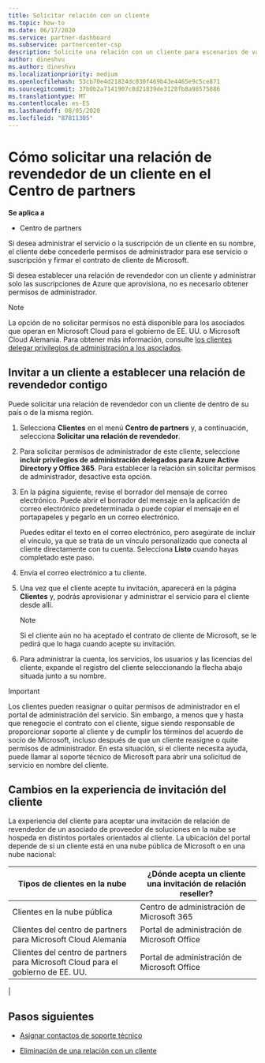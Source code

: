```yaml
---
title: Solicitar relación con un cliente
ms.topic: how-to
ms.date: 06/17/2020
ms.service: partner-dashboard
ms.subservice: partnercenter-csp
description: Solicite una relación con un cliente para escenarios de varios asociados y multicanal o si es necesario restaurar los privilegios de administrador delegado para un cliente.
author: dineshvu
ms.author: dineshvu
ms.localizationpriority: medium
ms.openlocfilehash: 53cb70e4d21824dc030f469b43e4465e9c5ce871
ms.sourcegitcommit: 37b0b2a7141907c8d21839de3128fb8a98575886
ms.translationtype: MT
ms.contentlocale: es-ES
ms.lasthandoff: 08/05/2020
ms.locfileid: "87811305"
---
```

# <a name="how-to-request-a-reseller-relationship-from-a-customer-in-partner-center"></a>Cómo solicitar una relación de revendedor de un cliente en el Centro de partners

**Se aplica a**

- Centro de partners

Si desea administrar el servicio o la suscripción de un cliente en su nombre, el cliente debe concederle permisos de administrador para ese servicio o suscripción y firmar el contrato de cliente de Microsoft.

Si desea establecer una relación de revendedor con un cliente y administrar solo las suscripciones de Azure que aprovisiona, no es necesario obtener permisos de administrador.

>[!NOTE] 
>La opción de no solicitar permisos no está disponible para los asociados que operan en Microsoft Cloud para el gobierno de EE. UU. o Microsoft Cloud Alemania. Para obtener más información, consulte [los clientes delegar privilegios de administración a los asociados](customers-revoke-admin-privileges.md).

## <a name="invite-a-customer-to-establish-a-reseller-relationship-with-you"></a>Invitar a un cliente a establecer una relación de revendedor contigo

Puede solicitar una relación de revendedor con un cliente de dentro de su país o de la misma región.

1. Selecciona **Clientes** en el menú **Centro de partners** y, a continuación, selecciona **Solicitar una relación de revendedor**.

2. Para solicitar permisos de administrador de este cliente, seleccione **incluir privilegios de administración delegados para Azure Active Directory y Office 365**. Para establecer la relación sin solicitar permisos de administrador, desactive esta opción.

3. En la página siguiente, revise el borrador del mensaje de correo electrónico. Puede abrir el borrador del mensaje en la aplicación de correo electrónico predeterminada o puede copiar el mensaje en el portapapeles y pegarlo en un correo electrónico.

   Puedes editar el texto en el correo electrónico, pero asegúrate de incluir el vínculo, ya que se trata de un vínculo personalizado que conecta al cliente directamente con tu cuenta. Selecciona **Listo** cuando hayas completado este paso.

4. Envía el correo electrónico a tu cliente.

5. Una vez que el cliente acepte tu invitación, aparecerá en la página **Clientes** y, podrás aprovisionar y administrar el servicio para el cliente desde allí.

   > [!NOTE]
   > Si el cliente aún no ha aceptado el contrato de cliente de Microsoft, se le pedirá que lo haga cuando acepte su invitación. 

6. Para administrar la cuenta, los servicios, los usuarios y las licencias del cliente, expande el registro del cliente seleccionando la flecha abajo situada junto a su nombre.

> [!IMPORTANT]  
> Los clientes pueden reasignar o quitar permisos de administrador en el portal de administración del servicio. Sin embargo, a menos que y hasta que renegocie el contrato con el cliente, sigue siendo responsable de proporcionar soporte al cliente y de cumplir los términos del acuerdo de socio de Microsoft, incluso después de que un cliente reasigne o quite permisos de administrador. En esta situación, si el cliente necesita ayuda, puede llamar al soporte técnico de Microsoft para abrir una solicitud de servicio en nombre del cliente.

## <a name="changes-to-the-customer-invitation-experience"></a>Cambios en la experiencia de invitación del cliente

La experiencia del cliente para aceptar una invitación de relación de revendedor de un asociado de proveedor de soluciones en la nube se hospeda en distintos portales orientados al cliente. La ubicación del portal depende de si un cliente está en una nube pública de Microsoft o en una nube nacional:

|Tipos de clientes en la nube  | ¿Dónde acepta un cliente una invitación de relación reseller? |
|---------|---------
| Clientes en la nube pública | Centro de administración de Microsoft 365 |
| Clientes del centro de partners para Microsoft Cloud Alemania | Portal de administración de Microsoft Office |
| Clientes del centro de partners para Microsoft Cloud para el gobierno de EE. UU. | Portal de administración de Microsoft Office |
|

## <a name="next-steps"></a>Pasos siguientes

- [Asignar contactos de soporte técnico](assign-support-contacts.md)

- [Eliminación de una relación con un cliente](remove-a-relationship.md)
